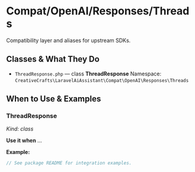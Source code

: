 # Compat/OpenAI/Responses/Threads

Compatibility layer and aliases for upstream SDKs.

## Classes & What They Do
- `ThreadResponse.php` — class **ThreadResponse**
  Namespace: `CreativeCrafts\LaravelAiAssistant\Compat\OpenAI\Responses\Threads`

## When to Use & Examples
### ThreadResponse
_Kind: class_

**Use it when** …

**Example:**
```php
// See package README for integration examples.
```
